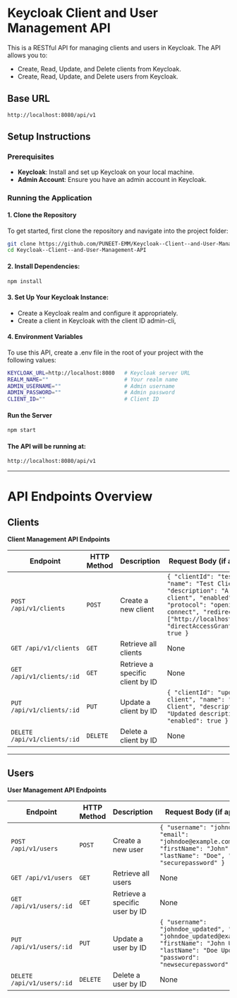 # Keycloak Client and User Management API
This is a RESTful API for managing clients and users in Keycloak. The API allows you to:
- Create, Read, Update, and Delete clients from Keycloak.
- Create, Read, Update, and Delete users from Keycloak.

## Base URL
```http://localhost:8080/api/v1```

## Setup Instructions

### Prerequisites
- **Keycloak**: Install and set up Keycloak on your local machine.
- **Admin Account**: Ensure you have an admin account in Keycloak.
### Running the Application

#### 1. Clone the Repository

To get started, first clone the repository and navigate into the project folder:

```bash
git clone https://github.com/PUNEET-EMM/Keycloak--Client--and-User-Management-API.git
cd Keycloak--Client--and-User-Management-API
```
#### 2.  Install Dependencies:
```bash
npm install
```
#### 3. Set Up Your Keycloak Instance:
- Create a Keycloak realm  and configure it appropriately.
- Create a client in Keycloak with the client ID admin-cli,

#### 4. Environment Variables
To use this API, create a .env file in the root of your project with the following values:
```bash
KEYCLOAK_URL=http://localhost:8080   # Keycloak server URL
REALM_NAME=""                        # Your realm name
ADMIN_USERNAME=""                    # Admin username
ADMIN_PASSWORD=""                    # Admin password
CLIENT_ID=""                         # Client ID
```

#### Run the Server

```bash 
npm start
```

#### The API will be running at:
```bash 
http://localhost:8080/api/v1
```

---



# API Endpoints Overview

## Clients
**Client Management API Endpoints**

| **Endpoint**               | **HTTP Method** | **Description**                              | **Request Body** (if applicable)                                        |
|-----------------------------|-----------------|----------------------------------------------|--------------------------------------------------------------------------|
| `POST /api/v1/clients`      | `POST`          | Create a new client                          | `{ "clientId": "test-client", "name": "Test Client", "description": "A test client", "enabled": true, "protocol": "openid-connect", "redirectUris": ["http://localhost:3000/*"], "directAccessGrantsEnabled": true }` |
| `GET /api/v1/clients`       | `GET`           | Retrieve all clients                         | None                                                                     |
| `GET /api/v1/clients/:id`   | `GET`           | Retrieve a specific client by ID             | None                                                                     |
| `PUT /api/v1/clients/:id`   | `PUT`           | Update a client by ID                        | `{ "clientId": "updated-client", "name": "Updated Client", "description": "Updated description", "enabled": true }` |
| `DELETE /api/v1/clients/:id`| `DELETE`        | Delete a client by ID                        | None                                                                     |

---

## Users
**User Management API Endpoints**

| **Endpoint**               | **HTTP Method** | **Description**                              | **Request Body** (if applicable)                                        |
|-----------------------------|-----------------|----------------------------------------------|--------------------------------------------------------------------------|
| `POST /api/v1/users`        | `POST`          | Create a new user                            | `{ "username": "johndoe", "email": "johndoe@example.com", "firstName": "John", "lastName": "Doe", "password": "securepassword" }` |
| `GET /api/v1/users`         | `GET`           | Retrieve all users                           | None                                                                     |
| `GET /api/v1/users/:id`     | `GET`           | Retrieve a specific user by ID               | None                                                                     |
| `PUT /api/v1/users/:id`     | `PUT`           | Update a user by ID                          | `{ "username": "johndoe_updated", "email": "johndoe_updated@example.com", "firstName": "John Updated", "lastName": "Doe Updated", "password": "newsecurepassword" }` |
| `DELETE /api/v1/users/:id`  | `DELETE`        | Delete a user by ID                          | None                                                                     |
